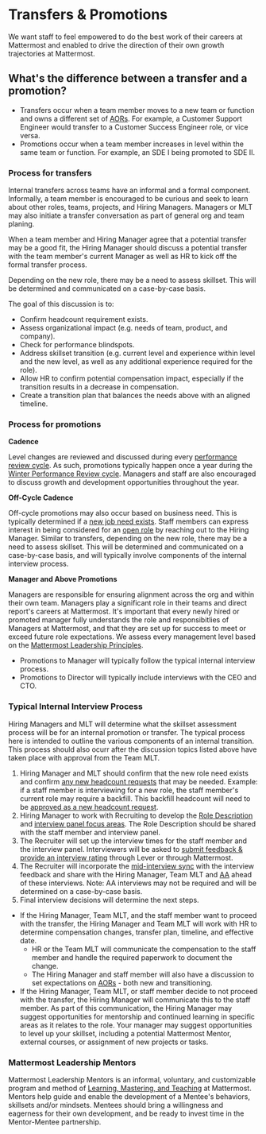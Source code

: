 # Transfers & Promotions

We want staff to feel empowered to do the best work of their careers at Mattermost and enabled to drive the direction of their own growth trajectories at Mattermost. 

## What's the difference between a transfer and a promotion?

* Transfers occur when a team member moves to a new team or function and owns a different set of [AORs](https://handbook.mattermost.com/operations/operations/areas-of-responsibility). For example, a Customer Support Engineer would transfer to a Customer Success Engineer role, or vice versa.
* Promotions occur when a team member increases in level within the same team or function. For example, an SDE I being promoted to SDE II.

### Process for transfers

Internal transfers across teams have an informal and a formal component. Informally, a team member is encouraged to be curious and seek to learn about other roles, teams, projects, and Hiring Managers. Managers or MLT may also initiate a transfer conversation as part of general org and team planing.

When a team member and Hiring Manager agree that a potential transfer may be a good fit, the Hiring Manager should discuss a potential transfer with the team member's current Manager as well as HR to kick off the formal transfer process.

Depending on the new role, there may be a need to assess skillset. This will be determined and communicated on a case-by-case basis.

The goal of this discussion is to:
- Confirm headcount requirement exists.
- Assess organizational impact (e.g. needs of team, product, and company).
- Check for performance blindspots.
- Address skillset transition (e.g. current level and experience within level and the new level, as well as any additional experience required for the role).
- Allow HR to confirm potential compensation impact, especially if the transition results in a decrease in compensation.
- Create a transition plan that balances the needs above with an aligned timeline.

### Process for promotions

**Cadence**

Level changes are reviewed and discussed during every [performance review cycle](https://handbook.mattermost.com/operations/workplace/people/performance-reviews-50?q=levels). As such, promotions typically happen once a year during the [Winter Performance Review cycle](https://handbook.mattermost.com/operations/workplace/people/performance-reviews-50/performance-review-timeline-winter-2019). Managers and staff are also encouraged to discuss growth and development opportunities throughout the year. 

**Off-Cycle Cadence**

Off-cycle promotions may also occur based on business need. This is typically determined if a [new job need exists](https://handbook.mattermost.com/contributors/join-us/staff-recruiting#how-to-open-a-new-role). Staff members can express interest in being considered for an [open role](https://mattermost.com/careers/) by reaching out to the Hiring Manager. Similar to transfers, depending on the new role, there may be a need to assess skillset. This will be determined and communicated on a case-by-case basis, and will typically involve components of the internal interview process. 

**Manager and Above Promotions**

Managers are responsible for ensuring alignment across the org and within their own team. Managers play a significant role in their teams and direct report's careers at Mattermost. It's important that every newly hired or promoted manager fully understands the role and responsibitlies of Managers at Mattermost, and that they are set up for success to meet or exceed future role expectations. We assess every management level based on the [Mattermost Leadership Principles](https://handbook.mattermost.com/company/about-mattermost#leadership-principles).  

* Promotions to Manager will typically follow the typical internal interview process.  
* Promotions to Director will typically include interviews with the CEO and CTO. 

### Typical Internal Interview Process

Hiring Managers and MLT will determine what the skillset assessment process will be for an internal promotion or transfer. The typical process here is intended to outline the various components of an internal transition. This process should also ocurr after the discussion topics listed above have taken place with approval from the Team MLT.

1. Hiring Manager and MLT should confirm that the new role need exists and confirm [any new headcount requests](https://handbook.mattermost.com/contributors/join-us/staff-recruiting#how-to-open-a-new-role) that may be needed. Example: if a staff member is interviewing for a new role, the staff member's current role may require a backfill. This backfill headcount will need to be [approved as a new headcount request](https://handbook.mattermost.com/contributors/join-us/staff-recruiting#how-to-open-a-new-role).
2. Hiring Manager to work with Recruiting to develop the [Role Description](https://handbook.mattermost.com/contributors/join-us/staff-recruiting#role-description) and [interview panel focus areas](https://handbook.mattermost.com/contributors/join-us/staff-recruiting#interview-process). The Role Description should be shared with the staff member and interview panel.
3. The Recruiter will set up the interview times for the staff member and the interview panel. Interviewers will be asked to [submit feedback & provide an interview rating](https://handbook.mattermost.com/contributors/join-us/staff-recruiting#interview-panel-process) through Lever or through Mattermost.
4. The Recruiter will incorporate the [mid-interview sync](https://handbook.mattermost.com/contributors/join-us/staff-recruiting#mid-interview-sync) with the interview feedback and share with the Hiring Manager, Team MLT and [AA](https://handbook.mattermost.com/contributors/join-us/staff-recruiting#as-appropriate-interviews-aas) ahead of these interviews. Note: AA interviews may not be required and will be determined on a case-by-case basis.
5. Final interview decisions will determine the next steps.
  * If the Hiring Manager, Team MLT, and the staff member want to proceed with the transfer, the Hiring Manager and Team MLT will work with HR to determine compensation changes, transfer plan, timeline, and effective date.
    * HR or the Team MLT will communicate the compensation to the staff member and handle the required paperwork to document the change.
    * The Hiring Manager and staff member will also have a discussion to set expectations on [AORs](https://handbook.mattermost.com/operations/operations/areas-of-responsibility) - both new and transitioning.
  * If the Hiring Manager, Team MLT, or staff member decide to not proceed with the transfer, the Hiring Manager will communicate this to the staff member. As part of this communication, the Hiring Manager may suggest opportunities for mentorship and continued learning in specific areas as it relates to the role.  Your manager may suggest opportunities to level up your skillset, including a potential Mattermost Mentor, external courses, or assignment of new projects or tasks.
  
### Mattermost Leadership Mentors

Mattermost Leadership Mentors is an informal, voluntary, and customizable program and method of [Learning, Mastering, and Teaching](https://handbook.mattermost.com/company/about-mattermost/mindsets#learn-master-teach) at Mattermost. Mentors help guide and enable the development of a Mentee's behaviors, skillsets and/or mindsets. Mentees should bring a willingness and eagerness for their own development, and be ready to invest time in the Mentor-Mentee partnership.
